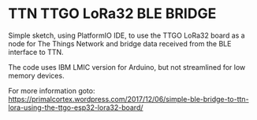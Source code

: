 # TTN TTGO LoRa32 BLE BRIDGE

Simple sketch, using PlatformIO IDE, to use the TTGO LoRa32 board as a node for The Things Network and bridge data received from the BLE interface to TTN.

The code uses IBM LMIC version for Arduino, but not streamlined for low memory devices.

For more information goto:  https://primalcortex.wordpress.com/2017/12/06/simple-ble-bridge-to-ttn-lora-using-the-ttgo-esp32-lora32-board/
